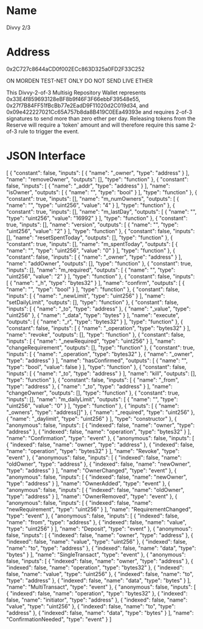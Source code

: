 # Name
Divvy 2/3

# Address
 0x2C727c8644aCD0f002ECc863D325a0FD2F33C252 
 
 ON MORDEN TEST-NET ONLY DO NOT SEND LIVE ETHER
 
This Divvy-2-of-3 Multisig Repository Wallet represents 0x33E4f859693128eBF8b9f46F3F66ebbF39548e55, 0x27f7B84FF51fBcBb77e2EadD9F11020d2C019d34, and 0x09e422227021Cc65A757b8da8B419C0EEa49393e and requires 2-of-3 signatures to send more than zero ether per day. Releasing tokens from the Reserve will require a 'token' amount and will therefore require this same 2-of-3 rule to trigger the event.

# JSON Interface
[ { "constant": false, "inputs": [ { "name": "_owner", "type": "address" } ], "name": "removeOwner", "outputs": [], "type": "function" }, { "constant": false, "inputs": [ { "name": "_addr", "type": "address" } ], "name": "isOwner", "outputs": [ { "name": "", "type": "bool" } ], "type": "function" }, { "constant": true, "inputs": [], "name": "m_numOwners", "outputs": [ { "name": "", "type": "uint256", "value": "4" } ], "type": "function" }, { "constant": true, "inputs": [], "name": "m_lastDay", "outputs": [ { "name": "", "type": "uint256", "value": "16992" } ], "type": "function" }, { "constant": true, "inputs": [], "name": "version", "outputs": [ { "name": "", "type": "uint256", "value": "2" } ], "type": "function" }, { "constant": false, "inputs": [], "name": "resetSpentToday", "outputs": [], "type": "function" }, { "constant": true, "inputs": [], "name": "m_spentToday", "outputs": [ { "name": "", "type": "uint256", "value": "0" } ], "type": "function" }, { "constant": false, "inputs": [ { "name": "_owner", "type": "address" } ], "name": "addOwner", "outputs": [], "type": "function" }, { "constant": true, "inputs": [], "name": "m_required", "outputs": [ { "name": "", "type": "uint256", "value": "2" } ], "type": "function" }, { "constant": false, "inputs": [ { "name": "_h", "type": "bytes32" } ], "name": "confirm", "outputs": [ { "name": "", "type": "bool" } ], "type": "function" }, { "constant": false, "inputs": [ { "name": "_newLimit", "type": "uint256" } ], "name": "setDailyLimit", "outputs": [], "type": "function" }, { "constant": false, "inputs": [ { "name": "_to", "type": "address" }, { "name": "_value", "type": "uint256" }, { "name": "_data", "type": "bytes" } ], "name": "execute", "outputs": [ { "name": "_r", "type": "bytes32" } ], "type": "function" }, { "constant": false, "inputs": [ { "name": "_operation", "type": "bytes32" } ], "name": "revoke", "outputs": [], "type": "function" }, { "constant": false, "inputs": [ { "name": "_newRequired", "type": "uint256" } ], "name": "changeRequirement", "outputs": [], "type": "function" }, { "constant": true, "inputs": [ { "name": "_operation", "type": "bytes32" }, { "name": "_owner", "type": "address" } ], "name": "hasConfirmed", "outputs": [ { "name": "", "type": "bool", "value": false } ], "type": "function" }, { "constant": false, "inputs": [ { "name": "_to", "type": "address" } ], "name": "kill", "outputs": [], "type": "function" }, { "constant": false, "inputs": [ { "name": "_from", "type": "address" }, { "name": "_to", "type": "address" } ], "name": "changeOwner", "outputs": [], "type": "function" }, { "constant": true, "inputs": [], "name": "m_dailyLimit", "outputs": [ { "name": "", "type": "uint256", "value": "0" } ], "type": "function" }, { "inputs": [ { "name": "_owners", "type": "address[]" }, { "name": "_required", "type": "uint256" }, { "name": "_daylimit", "type": "uint256" } ], "type": "constructor" }, { "anonymous": false, "inputs": [ { "indexed": false, "name": "owner", "type": "address" }, { "indexed": false, "name": "operation", "type": "bytes32" } ], "name": "Confirmation", "type": "event" }, { "anonymous": false, "inputs": [ { "indexed": false, "name": "owner", "type": "address" }, { "indexed": false, "name": "operation", "type": "bytes32" } ], "name": "Revoke", "type": "event" }, { "anonymous": false, "inputs": [ { "indexed": false, "name": "oldOwner", "type": "address" }, { "indexed": false, "name": "newOwner", "type": "address" } ], "name": "OwnerChanged", "type": "event" }, { "anonymous": false, "inputs": [ { "indexed": false, "name": "newOwner", "type": "address" } ], "name": "OwnerAdded", "type": "event" }, { "anonymous": false, "inputs": [ { "indexed": false, "name": "oldOwner", "type": "address" } ], "name": "OwnerRemoved", "type": "event" }, { "anonymous": false, "inputs": [ { "indexed": false, "name": "newRequirement", "type": "uint256" } ], "name": "RequirementChanged", "type": "event" }, { "anonymous": false, "inputs": [ { "indexed": false, "name": "from", "type": "address" }, { "indexed": false, "name": "value", "type": "uint256" } ], "name": "Deposit", "type": "event" }, { "anonymous": false, "inputs": [ { "indexed": false, "name": "owner", "type": "address" }, { "indexed": false, "name": "value", "type": "uint256" }, { "indexed": false, "name": "to", "type": "address" }, { "indexed": false, "name": "data", "type": "bytes" } ], "name": "SingleTransact", "type": "event" }, { "anonymous": false, "inputs": [ { "indexed": false, "name": "owner", "type": "address" }, { "indexed": false, "name": "operation", "type": "bytes32" }, { "indexed": false, "name": "value", "type": "uint256" }, { "indexed": false, "name": "to", "type": "address" }, { "indexed": false, "name": "data", "type": "bytes" } ], "name": "MultiTransact", "type": "event" }, { "anonymous": false, "inputs": [ { "indexed": false, "name": "operation", "type": "bytes32" }, { "indexed": false, "name": "initiator", "type": "address" }, { "indexed": false, "name": "value", "type": "uint256" }, { "indexed": false, "name": "to", "type": "address" }, { "indexed": false, "name": "data", "type": "bytes" } ], "name": "ConfirmationNeeded", "type": "event" } ]
